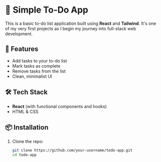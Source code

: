 # 📝 Simple To-Do App

This is a basic to-do list application built using **React** and **Tailwind**. It's one of my very first projects as I begin my journey into full-stack web development.

## 🚀 Features

- Add tasks to your to-do list
- Mark tasks as complete
- Remove tasks from the list
- Clean, minimalist UI

## 🛠️ Tech Stack

- **React** (with functional components and hooks)
- HTML & CSS

## 📦 Installation

1. Clone the repo:
   ```bash
   git clone https://github.com/your-username/todo-app.git
   cd todo-app
